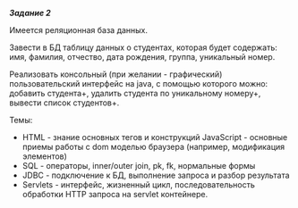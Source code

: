 **_Задание 2_** 

Имеется реляционная база данных. 

Завести в БД таблицу данных о студентах, которая
будет содержать: имя, фамилия, отчество, дата рождения, группа, уникальный
номер.

Реализовать консольный (при желании - графический) пользовательский
интерфейс на java, с помощью которого можно: добавить студента+, удалить
студента по уникальному номеру+, вывести список студентов+.

Темы:
- HTML - знание основных тегов и конструкций JavaScript - основные приемы
работы с dom моделью браузера (например, модификация элементов) 
- SQL - операторы, inner/outer join, pk, fk, нормальные формы 
- JDBC - подключение к БД, выполнение запроса и разбор результата 
- Servlets - интерфейс, жизненный
цикл, последовательность обработки HTTP запроса на servlet контейнере.